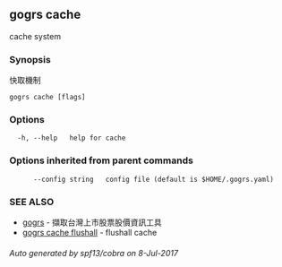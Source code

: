 ## gogrs cache

cache system

### Synopsis


快取機制

```
gogrs cache [flags]
```

### Options

```
  -h, --help   help for cache
```

### Options inherited from parent commands

```
      --config string   config file (default is $HOME/.gogrs.yaml)
```

### SEE ALSO
* [gogrs](gogrs.md)	 - 擷取台灣上市股票股價資訊工具
* [gogrs cache flushall](gogrs_cache_flushall.md)	 - flushall cache

###### Auto generated by spf13/cobra on 8-Jul-2017
